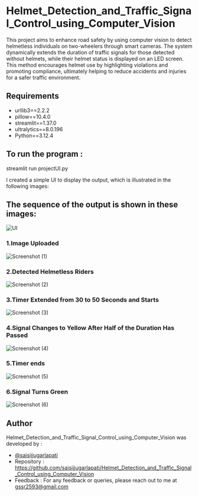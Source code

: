 # Helmet_Detection_and_Traffic_Signal_Control_using_Computer_Vision
This project aims to enhance road safety by using computer vision to detect helmetless individuals on two-wheelers through smart cameras. The system dynamically extends the duration of traffic signals for those detected without helmets, while their helmet status is displayed on an LED screen. This method encourages helmet use by highlighting violations and promoting compliance, ultimately helping to reduce accidents and injuries for a safer traffic environment.

## Requirements
* urllib3==2.2.2
* pillow==10.4.0
* streamlit==1.37.0
* ultralytics==8.0.196
* Python==3.12.4

## To run the program :
streamlit run projectUI.py

I created a simple UI to display the output, which is illustrated in the following images:
## The sequence of the output is shown in these images:

![UI](https://github.com/user-attachments/assets/52ad1e19-5855-4c7d-9b5a-a9c543558713)

### 1.Image Uploaded

![Screenshot (1)](https://github.com/user-attachments/assets/1a09835f-9a19-4a2b-a199-678d34c772f1)

### 2.Detected Helmetless Riders

![Screenshot (2)](https://github.com/user-attachments/assets/52377deb-9e63-4bab-a93c-094458682d5d)

### 3.Timer Extended from 30 to 50 Seconds and Starts

![Screenshot (3)](https://github.com/user-attachments/assets/76b8130d-fedd-487c-abbc-c5048d768a54)

### 4.Signal Changes to Yellow After Half of the Duration Has Passed

![Screenshot (4)](https://github.com/user-attachments/assets/25287c50-1ced-4c3b-b606-b34c28fd2149)

### 5.Timer ends

![Screenshot (5)](https://github.com/user-attachments/assets/707ebc9e-cbb3-4f95-aeb1-2b2c5acb660b)

### 6.Signal Turns Green

![Screenshot (6)](https://github.com/user-attachments/assets/627b6769-84d3-4afc-85ff-6e1c1fa9fa11)

## Author

Helmet_Detection_and_Traffic_Signal_Control_using_Computer_Vision was developed by :

* [@saisijjugarlapati](https://github.com/saisijjugarlapati)
* Repository : https://github.com/saisijjugarlapati/Helmet_Detection_and_Traffic_Signal_Control_using_Computer_Vision
* Feedback :
For any feedback or queries, please reach out to me at gssr2593@gmail.com



